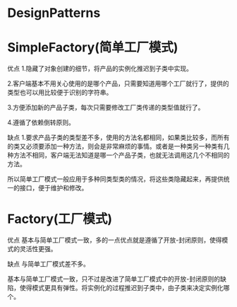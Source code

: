 # DesignPatterns

# SimpleFactory(简单工厂模式)
优点
1.隐藏了对象创建的细节，将产品的实例化推迟到子类中实现。

2.客户端基本不用关心使用的是哪个产品，只需要知道用哪个工厂就行了，提供的类型也可以用比较便于识别的字符串。

3.方便添加新的产品子类，每次只需要修改工厂类传递的类型值就行了。

4.遵循了依赖倒转原则。

缺点
1.要求产品子类的类型差不多，使用的方法名都相同，如果类比较多，而所有的类又必须要添加一种方法，则会是非常麻烦的事情。或者是一种类另一种类有几种方法不相同，客户端无法知道是哪一个产品子类，也就无法调用这几个不相同的方法。

所以简单工厂模式一般应用于多种同类型类的情况，将这些类隐藏起来，再提供统一的接口，便于维护和修改。

# Factory(工厂模式)
优点
基本与简单工厂模式一致，多的一点优点就是遵循了开放-封闭原则，使得模式的灵活性更强。

缺点
与简单工厂模式差不多。

基本与简单工厂模式一致，只不过是改进了简单工厂模式中的开放-封闭原则的缺陷，使得模式更具有弹性。将实例化的过程推迟到子类中，由子类来决定实例化哪个。

